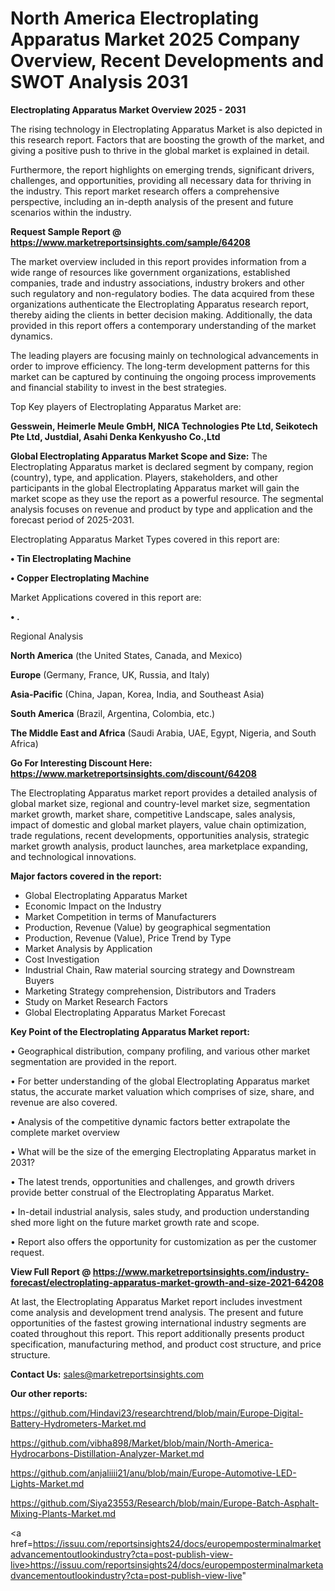 # North America Electroplating Apparatus Market 2025 Company Overview, Recent Developments and SWOT Analysis 2031

<Strong> Electroplating Apparatus Market Overview 2025 - 2031</strong>

The rising technology in Electroplating Apparatus Market is also depicted in this research report. Factors that are boosting the growth of the market, and giving a positive push to thrive in the global market is explained in detail.

Furthermore, the report highlights on emerging trends, significant drivers, challenges, and opportunities, providing all necessary data for thriving in the industry. This report market research offers a comprehensive perspective, including an in-depth analysis of the present and future scenarios within the industry.

<strong>Request Sample Report @ <a href=https://www.marketreportsinsights.com/sample/64208>https://www.marketreportsinsights.com/sample/64208</a></strong>

The market overview included in this report provides information from a wide range of resources like government organizations, established companies, trade and industry associations, industry brokers and other such regulatory and non-regulatory bodies. The data acquired from these organizations authenticate the Electroplating Apparatus research report, thereby aiding the clients in better decision making. Additionally, the data provided in this report offers a contemporary understanding of the market dynamics.

The leading players are focusing mainly on technological advancements in order to improve efficiency. The long-term development patterns for this market can be captured by continuing the ongoing process improvements and financial stability to invest in the best strategies.

Top Key players of Electroplating Apparatus Market are:

<strong>Gesswein, Heimerle Meule GmbH, NICA Technologies Pte Ltd, Seikotech Pte Ltd, Justdial, Asahi Denka Kenkyusho Co.,Ltd</strong>

<strong><b>Global Electroplating Apparatus Market Scope and Size:</b></strong>
The Electroplating Apparatus market is declared segment by company, region (country), type, and application. Players, stakeholders, and other participants in the global Electroplating Apparatus market will gain the market scope as they use the report as a powerful resource. The segmental analysis focuses on revenue and product by type and application and the forecast period of 2025-2031.

Electroplating Apparatus Market Types covered in this report are:

<strong>• Tin Electroplating Machine

• Copper Electroplating Machine</strong>

Market Applications covered in this report are:

<strong>• .</strong> 

Regional Analysis

<strong>North America</strong> (the United States, Canada, and Mexico)

<strong>Europe</strong> (Germany, France, UK, Russia, and Italy)

<strong>Asia-Pacific</strong> (China, Japan, Korea, India, and Southeast Asia)

<strong>South America</strong> (Brazil, Argentina, Colombia, etc.)

<strong>The Middle East and Africa</strong> (Saudi Arabia, UAE, Egypt, Nigeria, and South Africa)

<strong>Go For Interesting Discount Here: <a href=https://www.marketreportsinsights.com/discount/64208>https://www.marketreportsinsights.com/discount/64208</a></strong>

The Electroplating Apparatus market report provides a detailed analysis of global market size, regional and country-level market size, segmentation market growth, market share, competitive Landscape, sales analysis, impact of domestic and global market players, value chain optimization, trade regulations, recent developments, opportunities analysis, strategic market growth analysis, product launches, area marketplace expanding, and technological innovations.

<strong><b>Major factors covered in the report:</b></strong>
<ul>
  <li>Global Electroplating Apparatus Market </li>
  <li>Economic Impact on the Industry</li>
  <li>Market Competition in terms of Manufacturers</li>
  <li>Production, Revenue (Value) by geographical segmentation</li>
  <li>Production, Revenue (Value), Price Trend by Type</li>
  <li>Market Analysis by Application</li>
  <li>Cost Investigation</li>
  <li>Industrial Chain, Raw material sourcing strategy and Downstream Buyers</li>
  <li>Marketing Strategy comprehension, Distributors and Traders</li>
  <li>Study on Market Research Factors</li>
  <li>Global Electroplating Apparatus Market Forecast</li>
</ul>

<strong><b>Key Point of the Electroplating Apparatus Market report:</b></strong>

• Geographical distribution, company profiling, and various other market segmentation are provided in the report.

• For better understanding of the global Electroplating Apparatus market status, the accurate market valuation which comprises of size, share, and revenue are also covered.

• Analysis of the competitive dynamic factors better extrapolate the complete market overview

• What will be the size of the emerging Electroplating Apparatus market in 2031?

• The latest trends, opportunities and challenges, and growth drivers provide better construal of the Electroplating Apparatus Market.

• In-detail industrial analysis, sales study, and production understanding shed more light on the future market growth rate and scope.

• Report also offers the opportunity for customization as per the customer request.

<strong><b>View Full Report @ <a href=https://www.marketreportsinsights.com/industry-forecast/electroplating-apparatus-market-growth-and-size-2021-64208>https://www.marketreportsinsights.com/industry-forecast/electroplating-apparatus-market-growth-and-size-2021-64208</a></b></strong>


At last, the Electroplating Apparatus Market report includes investment come analysis and development trend analysis. The present and future opportunities of the fastest growing international industry segments are coated throughout this report. This report additionally presents product specification, manufacturing method, and product cost structure, and price structure.

<strong>Contact Us:</strong>
sales@marketreportsinsights.com

<strong>Our other reports:</strong>

<a href=https://github.com/Hindavi23/researchtrend/blob/main/Europe-Digital-Battery-Hydrometers-Market.md>https://github.com/Hindavi23/researchtrend/blob/main/Europe-Digital-Battery-Hydrometers-Market.md</a>

<a href=https://github.com/vibha898/Market/blob/main/North-America-Hydrocarbons-Distillation-Analyzer-Market.md>https://github.com/vibha898/Market/blob/main/North-America-Hydrocarbons-Distillation-Analyzer-Market.md</a>

<a href=https://github.com/anjaliiii21/anu/blob/main/Europe-Automotive-LED-Lights-Market.md>https://github.com/anjaliiii21/anu/blob/main/Europe-Automotive-LED-Lights-Market.md</a>

<a href=https://github.com/Siya23553/Research/blob/main/Europe-Batch-Asphalt-Mixing-Plants-Market.md>https://github.com/Siya23553/Research/blob/main/Europe-Batch-Asphalt-Mixing-Plants-Market.md</a>

<a href=https://issuu.com/reportsinsights24/docs/europemposterminalmarketadvancementoutlookindustry?cta=post-publish-view-live>https://issuu.com/reportsinsights24/docs/europemposterminalmarketadvancementoutlookindustry?cta=post-publish-view-live</a>"
